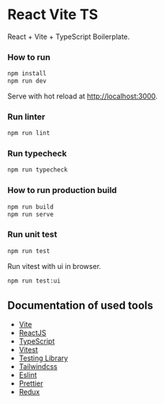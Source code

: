 # React Vite TS

React + Vite + TypeScript Boilerplate.

### How to run

```bash
npm install
npm run dev
```

Serve with hot reload at <http://localhost:3000>.

### Run linter

```bash
npm run lint
```

### Run typecheck

```bash
npm run typecheck
```

### How to run production build

```bash
npm run build
npm run serve
```

### Run unit test

```bash
npm run test
```

Run vitest with ui in browser.

```bash
npm run test:ui
```

## Documentation of used tools

- [Vite](https://vitejs.dev)
- [ReactJS](https://reactjs.org)
- [TypeScript](https://www.typescriptlang.org)
- [Vitest](https://vitest.dev)
- [Testing Library](https://testing-library.com)
- [Tailwindcss](https://tailwindcss.com)
- [Eslint](https://eslint.org)
- [Prettier](https://prettier.io)
- [Redux](https://redux-toolkit.js.org/)
